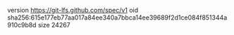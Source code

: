 version https://git-lfs.github.com/spec/v1
oid sha256:615e177eb77aa017a84ee340a7bbca14ee39689f2d1ce084f851344a910c9b8d
size 24267
